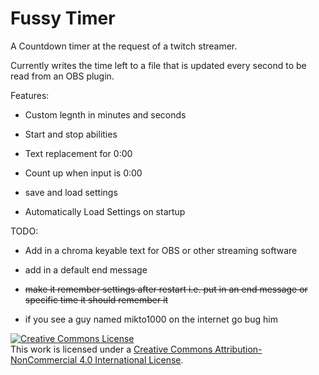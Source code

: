 Fussy Timer
======

A Countdown timer at the request of a twitch streamer.

Currently writes the time left to a file that is updated every second to be read from an OBS plugin.


Features:

-   Custom legnth in minutes and seconds 
  
-   Start and stop abilities
  
-   Text replacement for 0:00
  
-   Count up when input is 0:00
  
-   save and load settings
  
-   Automatically Load Settings on startup  
  
TODO:

-   Add in a chroma keyable text for OBS or other streaming software

-   add in a default end message

-   ~~make it remember settings after restart i.e. put in an end message or specific time it should remember it~~

-   if you see a guy named mikto1000 on the internet go bug him

  <a rel="license" href="http://creativecommons.org/licenses/by-nc/4.0/"><img alt="Creative Commons License" style="border-width:0" src="https://i.creativecommons.org/l/by-nc/4.0/88x31.png" /></a><br />This work is licensed under a <a rel="license" href="http://creativecommons.org/licenses/by-nc/4.0/">Creative Commons Attribution-NonCommercial 4.0 International License</a>.